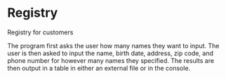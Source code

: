 # Registry
Registry for customers

The program first asks the user how many names they want to input.
The user is then asked to input the name, birth date, address, zip code, and phone number for however many names they specified.
The results are then output in a table in either an external file or in the console.
